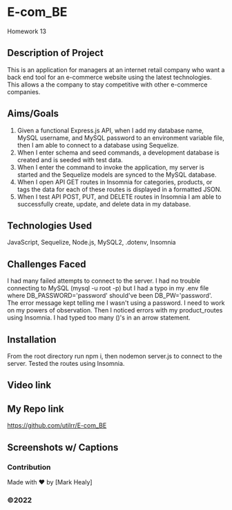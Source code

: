 # E-com_BE
Homework 13

## Description of Project
This is an application for managers at an internet retail company who want a back end  tool for an e-commerce website using the latest technologies. This allows a the company to stay competitive with other e-commerce companies.
## Aims/Goals
1. Given a functional Express.js API, when I add my database name, MySQL username, and MySQL password to an environment variable file, then I am able to connect to a database using Sequelize.
2. When I enter schema and seed commands, a development database is created and is seeded with test data.
3. When I enter the command to invoke the application, my server is started and the Sequelize models are synced to the MySQL database.
4. When I open API GET routes in Insomnia for categories, products, or tags the data for each of these routes is displayed in a formatted JSON.
5. When I test API POST, PUT, and DELETE routes in Insomnia I am able to successfully create, update, and delete data in my database.

## Technologies Used
JavaScript, Sequelize, Node.js, MySQL2, .dotenv, Insomnia
## Challenges Faced
I had many failed attempts to connect to the server. I had no trouble connecting to MySQL (mysql -u root -p) but I had a typo in my .env file where DB_PASSWORD='password' should've been DB_PW='password'. The error message kept telling me I wasn't using a password. I need to work on my powers of observation. Then I noticed errors with my product_routes using Insomnia. I had typed too many ()'s in an arrow statement.

## Installation
From the root directory run npm i, then nodemon server.js to connect to the server. Tested the routes using Insomnia.

## Video link

## My Repo link
https://github.com/utilrr/E-com_BE
## Screenshots w/ Captions



### Contribution
Made with ❤️ by [Mark Healy]
### ©️2022 

